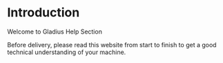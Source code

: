 # Introduction

Welcome to Gladius Help Section

Before delivery, please read this website from start to finish to get a good technical understanding of your machine.